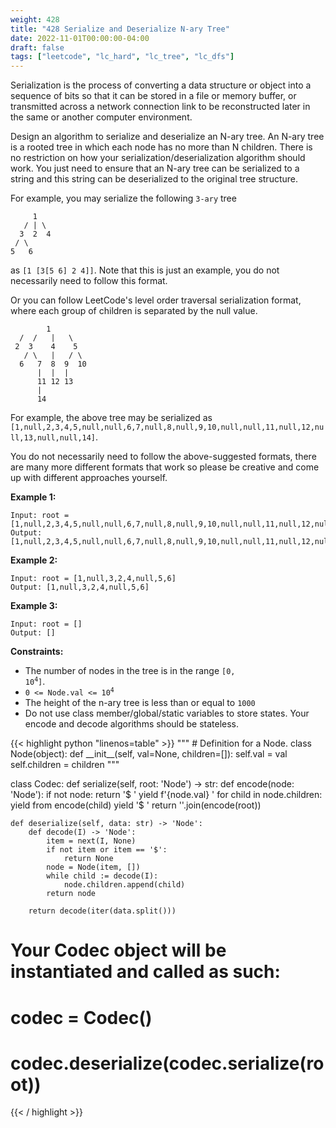 ```yaml
---
weight: 428
title: "428 Serialize and Deserialize N-ary Tree"
date: 2022-11-01T00:00:00-04:00
draft: false
tags: ["leetcode", "lc_hard", "lc_tree", "lc_dfs"]
---
```


Serialization is the process of converting a data structure or object into a sequence of bits so that it can be stored in a file or memory buffer, or transmitted across a network connection link to be reconstructed later in the same or another computer environment.

Design an algorithm to serialize and deserialize an N-ary tree. An N-ary tree is a rooted tree in which each node has no more than N children. There is no restriction on how your serialization/deserialization algorithm should work. You just need to ensure that an N-ary tree can be serialized to a string and this string can be deserialized to the original tree structure.

For example, you may serialize the following `3-ary` tree
```
     1
   / | \
  3  2  4
 / \
5   6
```
as `[1 [3[5 6] 2 4]]`. Note that this is just an example, you do not necessarily need to follow this format.

Or you can follow LeetCode's level order traversal serialization format, where each group of children is separated by the null value.
```
        1  
  /  /   |   \
 2  3    4    5
   / \   |   / \
  6   7  8  9  10
      |  |  |
      11 12 13
      |
      14
```
For example, the above tree may be serialized as `[1,null,2,3,4,5,null,null,6,7,null,8,null,9,10,null,null,11,null,12,null,13,null,null,14]`.

You do not necessarily need to follow the above-suggested formats, there are many more different formats that work so please be creative and come up with different approaches yourself.

**Example 1:**
```
Input: root = [1,null,2,3,4,5,null,null,6,7,null,8,null,9,10,null,null,11,null,12,null,13,null,null,14]
Output: [1,null,2,3,4,5,null,null,6,7,null,8,null,9,10,null,null,11,null,12,null,13,null,null,14]
```
**Example 2:**
```
Input: root = [1,null,3,2,4,null,5,6]
Output: [1,null,3,2,4,null,5,6]
```
**Example 3:**
```
Input: root = []
Output: []
```

**Constraints:**
- The number of nodes in the tree is in the range <code>[0, 10<sup>4</sup>]</code>.
- <code>0 <= Node.val <= 10<sup>4</sup></code>
- The height of the n-ary tree is less than or equal to `1000`
- Do not use class member/global/static variables to store states. Your encode and decode algorithms should be stateless.

<div class="tabs"></div>
<div class="tab-content">
<div id="python" class="lang">
{{< highlight python "linenos=table" >}}
"""
# Definition for a Node.
class Node(object):
    def __init__(self, val=None, children=[]):
        self.val = val
        self.children = children
"""

class Codec:
    def serialize(self, root: 'Node') -> str:
        def encode(node: 'Node'):
            if not node: return '$ '
            yield f'{node.val} '
            for child in node.children:
                yield from encode(child)
            yield '$ '
        return ''.join(encode(root))
	
    def deserialize(self, data: str) -> 'Node':
        def decode(I) -> 'Node':
            item = next(I, None)
            if not item or item == '$':
                return None
            node = Node(item, [])
            while child := decode(I):
                node.children.append(child)
            return node

        return decode(iter(data.split()))
        

# Your Codec object will be instantiated and called as such:
# codec = Codec()
# codec.deserialize(codec.serialize(root))
{{< / highlight >}}
</div>
</div>
